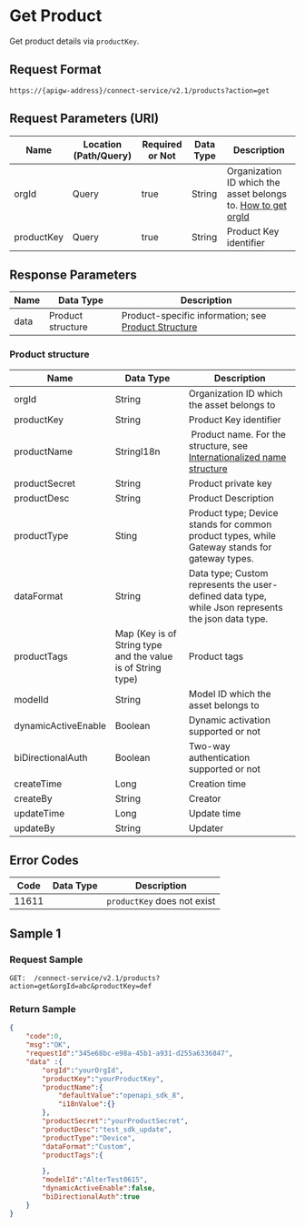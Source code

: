 # Get Product



Get product details via `productKey`.

## Request Format

```
https://{apigw-address}/connect-service/v2.1/products?action=get
```

## Request Parameters (URI)

| Name | Location (Path/Query) | Required or Not | Data Type | Description |
|---------------|------------------|----------|-----------|--------------|
| orgId         | Query            | true     | String    | Organization ID which the asset belongs to. [How to get orgId](/docs/api/en/latest/api_faqs#how-to-get-organization-id-orgid-orgid)                |
| productKey        | Query            | true    | String    | Product Key identifier|


## Response Parameters

| Name | Data Type | Description |
|-------------|-----------------------------------|-----------------------------|
| data | Product structure | Product-specific information; see [Product Structure](/docs/api/en/latest/connect/get_product.html#product-productstruc)                |


### Product structure <productstruc>

| Name | Data Type | Description |
|-------|-------|---------------------------|
| orgId |  String | Organization ID which the asset belongs to |
| productKey          | String| Product Key identifier                                            |
| productName         | StringI18n |  Product name. For the structure, see [Internationalized name structure](/docs/api/en/latest/api_faqs.html#internationalized-name-structure)  |
| productSecret       | String                          | Product private key                                             |
| productDesc         | String                          | Product Description                                             |
| productType         | Sting                           | Product type; Device stands for common product types, while Gateway stands for gateway types.   |
| dataFormat         | String                          | Data type; Custom represents the user-defined data type, while Json represents the json data type. |
| productTags         | Map (Key is of String type and the value is of String type) | Product tags                                             |
| modelId             | String                          | Model ID which the asset belongs to|
| dynamicActiveEnable | Boolean                         | Dynamic activation supported or not                                     |
| biDirectionalAuth   | Boolean                         | Two-way authentication supported or not                                     |
| createTime      | Long                            | Creation time                                             |
| createBy        | String                          | Creator                                               |
| updateTime       | Long                            | Update time                                             |
| updateBy       | String                          | Updater                                               |

## Error Codes

| Code| Data Type | Description |
|------------|----------------|-------------------|
| 11611 |                | `productKey` does not exist




## Sample 1

### Request Sample

```
GET:  /connect-service/v2.1/products?action=get&orgId=abc&productKey=def
```

### Return Sample

```json
{
	"code":0,
	"msg":"OK",
	"requestId":"345e68bc-e98a-45b1-a931-d255a6336847",
	"data" :{
		"orgId":"yourOrgId",
		"productKey":"yourProductKey",
		"productName":{
			"defaultValue":"openapi_sdk_8",
			"i18nValue":{}
		},
		"productSecret":"yourProductSecret",
		"productDesc":"test_sdk_update",
		"productType":"Device",
		"dataFormat":"Custom",
		"productTags":{

		},
		"modelId":"AlterTest0615",
		"dynamicActiveEnable":false,
		"biDirectionalAuth":true
	}
}
```

